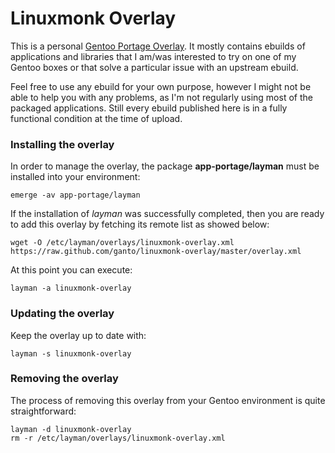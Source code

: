 # Linuxmonk Overlay

This is a personal [Gentoo Portage Overlay](https://wiki.gentoo.org/wiki/Overlay). It mostly contains ebuilds of applications and libraries that I am/was interested to try on one of my Gentoo boxes or that solve a particular issue with an upstream ebuild.

Feel free to use any ebuild for your own purpose, however I might not be able to help you with any problems, as I'm not regularly using most of the packaged applications. Still every ebuild published here is in a fully functional condition at the time of upload.


### Installing the overlay

In order to manage the overlay, the package **app-portage/layman** must be installed into your environment:

```
emerge -av app-portage/layman
```

If the installation of _layman_ was successfully completed, then you are ready to add this overlay by fetching its remote list as showed below:

```
wget -O /etc/layman/overlays/linuxmonk-overlay.xml https://raw.github.com/ganto/linuxmonk-overlay/master/overlay.xml
```

At this point you can execute:

```
layman -a linuxmonk-overlay
```


### Updating the overlay

Keep the overlay up to date with:

```
layman -s linuxmonk-overlay
```


### Removing the overlay

The process of removing this overlay from your Gentoo environment is quite straightforward:

```
layman -d linuxmonk-overlay
rm -r /etc/layman/overlays/linuxmonk-overlay.xml
```
